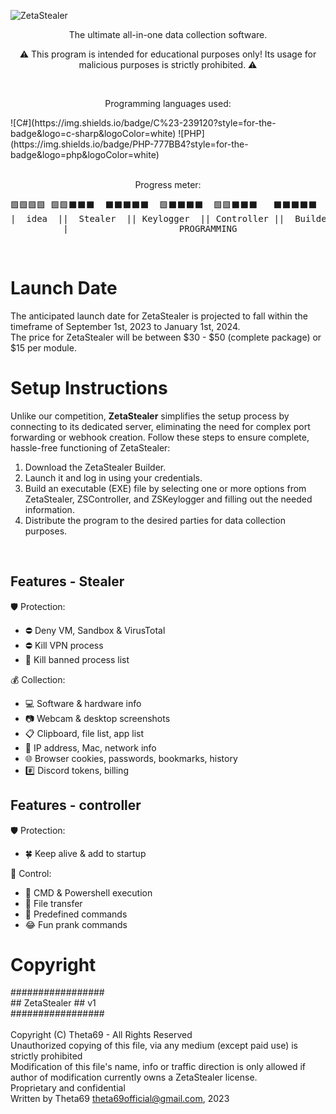 ![ZetaStealer](https://i.ibb.co/cT6kXPj/zs-banner.png)

<p align="center">The ultimate all-in-one data collection software.</p>
<p align="center">⚠️ This program is intended for educational purposes only! Its usage for malicious purposes is strictly prohibited. ⚠️</p>
<br>
<p align="center">Programming languages used:</p>
![C#](https://img.shields.io/badge/C%23-239120?style=for-the-badge&logo=c-sharp&logoColor=white) ![PHP](https://img.shields.io/badge/PHP-777BB4?style=for-the-badge&logo=php&logoColor=white)
<br>
<br>
<p align="center">Progress meter:</p>
<pre>
🟩🟩🟩🟩 🟩🟩⬛⬛⬛  ⬛⬛⬛⬛⬛  🟩⬛⬛⬛⬛  🟩🟩⬛⬛⬛   ⬛⬛⬛⬛⬛    ⬛
|  idea  ||  Stealer  || Keylogger  || Controller ||  Builder   ||  Finishing || Launch |
          |                     PROGRAMMING                      |
</pre>
<br>
  
# Launch Date
The anticipated launch date for ZetaStealer is projected to fall within the timeframe of September 1st, 2023 to January 1st, 2024.<br>
The price for ZetaStealer will be between $30 - $50 (complete package) or $15 per module.
<br>

# Setup Instructions
Unlike our competition, **ZetaStealer** simplifies the setup process by connecting to its dedicated server, eliminating the need for complex port forwarding or webhook creation. Follow these steps to ensure complete, hassle-free functioning of ZetaStealer:<br>

1. Download the ZetaStealer Builder.
2. Launch it and log in using your credentials.
3. Build an executable (EXE) file by selecting one or more options from ZetaStealer, ZSController, and ZSKeylogger and filling out the needed information.
4. Distribute the program to the desired parties for data collection purposes.
<br>

## Features - Stealer
🛡️ Protection:
- ⛔ Deny VM, Sandbox & VirusTotal
- ⛔ Kill VPN process
- 🌊 Kill banned process list<br>

💰 Collection:
- 💻 Software & hardware info
- 📷 Webcam & desktop screenshots
- 📋 Clipboard, file list, app list
- 📡 IP address, Mac, network info
- 🌐 Browser cookies, passwords, bookmarks, history
- #️⃣ Discord tokens, billing<br>

## Features - controller
🛡️ Protection:
- 🍀 Keep alive & add to startup<br>

📡 Control:
- 🏴 CMD & Powershell execution
- 📂 File transfer
- 🌊 Predefined commands
- 😂 Fun prank commands<br>

# Copyright
#################<br>
\## ZetaStealer \## v1<br>
#################<br>
<br>
Copyright (C) Theta69 - All Rights Reserved<br>
Unauthorized copying of this file, via any medium (except paid use) is strictly prohibited<br>
Modification of this file's name, info or traffic direction is only allowed if author of modification currently owns a ZetaStealer license.<br>
Proprietary and confidential<br>
Written by Theta69 <theta69official@gmail.com>, 2023
